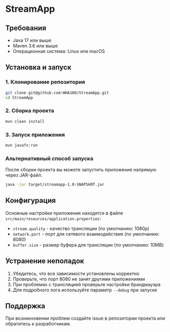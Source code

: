 # StreamApp

## Требования
- Java 17 или выше
- Maven 3.6 или выше
- Операционная система: Linux или macOS

## Установка и запуск

### 1. Клонирование репозитория
```bash
git clone git@github.com:WHA100/StreamApp.git
cd StreamApp
```

### 2. Сборка проекта
```bash
mvn clean install
```

### 3. Запуск приложения
```bash
mvn javafx:run
```

### Альтернативный способ запуска
После сборки проекта вы можете запустить приложение напрямую через JAR-файл:
```bash
java -jar target/streamapp-1.0-SNAPSHOT.jar
```

## Конфигурация
Основные настройки приложения находятся в файле `src/main/resources/application.properties`:
- `stream.quality` - качество трансляции (по умолчанию: 1080p)
- `network.port` - порт для сетевого взаимодействия (по умолчанию: 8080)
- `buffer.size` - размер буфера для трансляции (по умолчанию: 10MB)

## Устранение неполадок
1. Убедитесь, что все зависимости установлены корректно
2. Проверьте, что порт 8080 не занят другими приложениями
3. При проблемах с трансляцией проверьте настройки брандмауэра
4. Для подробного лога используйте параметр `--debug` при запуске

## Поддержка
При возникновении проблем создайте issue в репозитории проекта или обратитесь к разработчикам.
